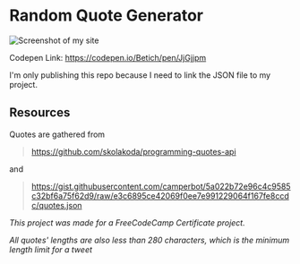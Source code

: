 # Random Quote Generator

![Screenshot of my site](https://lh3.googleusercontent.com/pw/ACtC-3fejt9C6OneU55OsnlHMwC6TO_qlx2Bd7HvR5S6UHFrXaf3HszAB7lE1AEw8nFCxXPV_XFltEO2PQTcFX7wZA4NXC2SoKCYHVp_4TMSu-jm6f33T-Ae2HZxLtsydIBeQliYc1ZUNqRFG4pl1-2vya4x=w1908-h927-no "Screentshot")

Codepen Link: https://codepen.io/Betich/pen/JjGjjpm

I'm only publishing this repo because I need to link the JSON file to my project.

## Resources

Quotes are gathered from
> https://github.com/skolakoda/programming-quotes-api

and

>  https://gist.githubusercontent.com/camperbot/5a022b72e96c4c9585c32bf6a75f62d9/raw/e3c6895ce42069f0ee7e991229064f167fe8ccdc/quotes.json

*This project was made for a FreeCodeCamp Certificate project.*

*All quotes' lengths are also less than 280 characters, which is the minimum length limit for a tweet*
